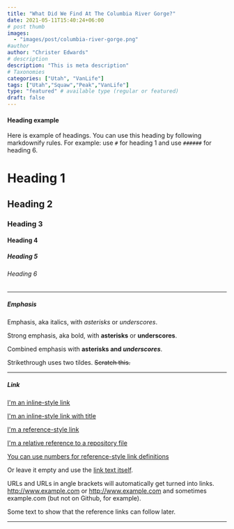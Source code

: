 ```yaml
---
title: "What Did We Find At The Columbia River Gorge?"
date: 2021-05-11T15:40:24+06:00
# post thumb
images:
  - "images/post/columbia-river-gorge.png"
#author
author: "Christer Edwards"
# description
description: "This is meta description"
# Taxonomies
categories: ["Utah", "VanLife"]
tags: ["Utah","Squaw","Peak","VanLife"]
type: "featured" # available type (regular or featured)
draft: false
---
```


#### Heading example

Here is example of headings. You can use this heading by following markdownify
rules. For example: use `#` for heading 1 and use `######` for heading 6.

# Heading 1
## Heading 2
### Heading 3
#### Heading 4
##### Heading 5
###### Heading 6

<hr>

##### Emphasis

Emphasis, aka italics, with *asterisks* or _underscores_.

Strong emphasis, aka bold, with **asterisks** or __underscores__.

Combined emphasis with **asterisks and _underscores_**.

Strikethrough uses two tildes. ~~Scratch this.~~

<hr>

##### Link
[I'm an inline-style link](https://www.google.com)

[I'm an inline-style link with title](https://www.google.com "Google's Homepage")

[I'm a reference-style link][Arbitrary case-insensitive reference text]

[I'm a relative reference to a repository file](../blob/master/LICENSE)

[You can use numbers for reference-style link definitions][1]

Or leave it empty and use the [link text itself].

URLs and URLs in angle brackets will automatically get turned into links. 
http://www.example.com or <http://www.example.com> and sometimes 
example.com (but not on Github, for example).

Some text to show that the reference links can follow later.

[arbitrary case-insensitive reference text]: https://www.themefisher.com
[1]: https://gethugothemes.com
[link text itself]: https://www.getjekyllthemes.com

<hr>

